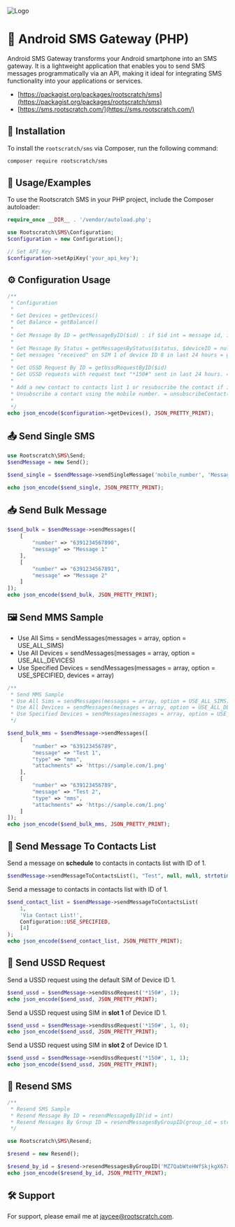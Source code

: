 
![Logo](https://repository-images.githubusercontent.com/793146864/6fb1ef96-255c-4946-bd88-3b26e7c17e3d)

# 📱 Android SMS Gateway (PHP)

Android SMS Gateway transforms your Android smartphone into an SMS gateway. It is a lightweight application that enables you to send SMS messages programmatically via an API, making it ideal for integrating SMS functionality into your applications or services.

- [https://packagist.org/packages/rootscratch/sms](https://packagist.org/packages/rootscratch/sms)
- [https://sms.rootscratch.com/](https://sms.rootscratch.com/)

## 🚀 Installation

To install the `rootscratch/sms` via Composer, run the following command:

```bash
composer require rootscratch/sms
```

## 📖 Usage/Examples

To use the Rootscratch SMS in your PHP project, include the Composer autoloader:

```php
require_once __DIR__ . '/vendor/autoload.php';

use Rootscratch\SMS\Configuration;
$configuration = new Configuration();

// Set API Key
$configuration->setApiKey('your_api_key');
```

## ⚙️ Configuration Usage

```php
/**
 * Configuration
 * 
 * Get Devices = getDevices()
 * Get Balance = getBalance()
 * 
 * Get Message By ID = getMessageByID($id) : if $id int = message id, if $id string = group id
 * 
 * Get Message By Status = getMessagesByStatus($status, $deviceID = null, $simID = null, $time = null, $endTimestamp = null)
 * Get messages "received" on SIM 1 of device ID 8 in last 24 hours = getMessagesByStatus("Received", 8, 0, time() - 86400)
 * 
 * Get USSD Request By ID = getUssdRequestByID($id)
 * Get USSD requests with request text "*150#" sent in last 24 hours. = getUssdRequests("*150#", null, null, time() - 86400)
 * 
 * Add a new contact to contacts list 1 or resubscribe the contact if it already exists. = addContact(1, "+11234567890", "Test", true);
 * Unsubscribe a contact using the mobile number. = unsubscribeContact(1, "+11234567890");
 * 
 */
echo json_encode($configuration->getDevices(), JSON_PRETTY_PRINT);
```

## 📤 Send Single SMS

```php
use Rootscratch\SMS\Send;
$sendMessage = new Send();

$send_single = $sendMessage->sendSingleMessage('mobile_number', 'Message');

echo json_encode($send_single, JSON_PRETTY_PRINT);
```

## 📥 Send Bulk Message

```php
$send_bulk = $sendMessage->sendMessages([
    [
        "number" => "6391234567890",
        "message" => "Message 1"
    ],
    [
        "number" => "6391234567891",
        "message" => "Message 2"
    ]
]);
echo json_encode($send_bulk, JSON_PRETTY_PRINT);
```

## 🖼️ Send MMS Sample

- Use All Sims = sendMessages(messages = array, option = USE_ALL_SIMS)
- Use All Devices = sendMessages(messages = array, option = USE_ALL_DEVICES)
- Use Specified Devices = sendMessages(messages = array, option = USE_SPECIFIED, devices = array)

```php
/**
 * Send MMS Sample
 * Use All Sims = sendMessages(messages = array, option = USE_ALL_SIMS)
 * Use All Devices = sendMessages(messages = array, option = USE_ALL_DEVICES)
 * Use Specified Devices = sendMessages(messages = array, option = USE_SPECIFIED, devices = array)
 */

$send_bulk_mms = $sendMessage->sendMessages([
    [
        "number" => "639123456789",
        "message" => "Test 1",
        "type" => "mms",
        "attachments" => 'https://sample.com/1.png'
    ],
    [
        "number" => "639123456789",
        "message" => "Test 2",
        "type" => "mms",
        "attachments" => 'https://sample.com/1.png'
    ]
]);
echo json_encode($send_bulk_mms, JSON_PRETTY_PRINT);
```

## 📇 Send Message To Contacts List

Send a message on **schedule** to contacts in contacts list with ID of 1.

```php
$sendMessage->sendMessageToContactsList(1, "Test", null, null, strtotime("+2 minutes"));
```

Send a message to contacts in contacts list with ID of 1.

```php
$send_contact_list = $sendMessage->sendMessageToContactsList(
    1,
    'Via Contact List!',
    Configuration::USE_SPECIFIED,
    [4]
);
echo json_encode($send_contact_list, JSON_PRETTY_PRINT);
```

## 📲 Send USSD Request

Send a USSD request using the default SIM of Device ID 1.

```php
$send_ussd = $sendMessage->sendUssdRequest('*150#', 1);
echo json_encode($send_ussd, JSON_PRETTY_PRINT);
```

Send a USSD request using SIM in **slot 1** of Device ID 1.

```php
$send_ussd = $sendMessage->sendUssdRequest('*150#', 1, 0);
echo json_encode($send_ussd, JSON_PRETTY_PRINT);
```

Send a USSD request using SIM in **slot 2** of Device ID 1.

```php
$send_ussd = $sendMessage->sendUssdRequest('*150#', 1, 1);
echo json_encode($send_ussd, JSON_PRETTY_PRINT);
```

## 🔄 Resend SMS

```php
/**
 * Resend SMS Sample
 * Resend Message By ID = resendMessageByID(id = int)
 * Resend Messages By Group ID = resendMessagesByGroupID(group_id = string, status = string)
 */

use Rootscratch\SMS\Resend;

$resend = new Resend();

$resend_by_id = $resend->resendMessagesByGroupID('MZ7QabWteHWfSkjkgX67acc67bcc2048.73874662', 'Failed');
echo json_encode($resend_by_id, JSON_PRETTY_PRINT);
```

## 🛠️ Support

For support, please email me at jaycee@rootscratch.com.

